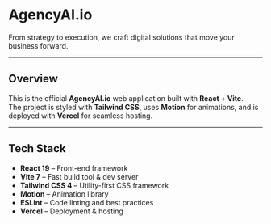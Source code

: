 # AgencyAI.io  

From strategy to execution, we craft digital solutions that move your business forward.  

---

## Overview  

This is the official **AgencyAI.io** web application built with **React + Vite**.  
The project is styled with **Tailwind CSS**, uses **Motion** for animations, and is deployed with **Vercel** for seamless hosting.

---

## Tech Stack  

- **React 19** – Front-end framework  
- **Vite 7** – Fast build tool & dev server  
- **Tailwind CSS 4** – Utility-first CSS framework  
- **Motion** – Animation library  
- **ESLint** – Code linting and best practices  
- **Vercel** – Deployment & hosting  